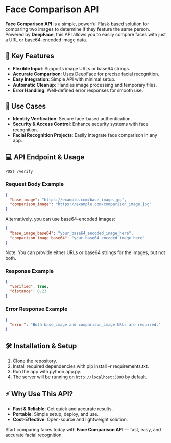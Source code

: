 # Face Comparison API

**Face Comparison API** is a simple, powerful Flask-based solution for comparing two images to determine if they feature the same person. Powered by **DeepFace**, this API allows you to easily compare faces with just a URL or base64-encoded image data.

## 🚀 Key Features

- **Flexible Input**: Supports image URLs or base64 strings.
- **Accurate Comparison**: Uses DeepFace for precise facial recognition.
- **Easy Integration**: Simple API with minimal setup.
- **Automatic Cleanup**: Handles image processing and temporary files.
- **Error Handling**: Well-defined error responses for smooth use.

## 🎯 Use Cases

- **Identity Verification**: Secure face-based authentication.
- **Security & Access Control**: Enhance security systems with face recognition.
- **Facial Recognition Projects**: Easily integrate face comparison in any app.

## 💻 API Endpoint & Usage
`POST /verify`
### Request Body Example
```json
{
  "base_image": "https://example.com/base_image.jpg",
  "comparison_image": "https://example.com/comparison_image.jpg"
}
```
Alternatively, you can use base64-encoded images:
```json
{
  "base_image_base64": "your_base64_encoded_image_here",
  "comparison_image_base64": "your_base64_encoded_image_here"
}
```
Note: You can provide either URLs or base64 strings for the images, but not both.

### Response Example
```json
{
  "verified": true,
  "distance": 0.23
}
```
### Error Response Example
```json
{
  "error": "Both base_image and comparison_image URLs are required."
}
```

## 🛠️ Installation & Setup
1. Clone the repository.
2. Install required dependencies with pip install -r requirements.txt.
3. Run the app with python app.py.
4. The server will be running on `http://localhost:3000` by default.


## ⚡ Why Use This API?

- **Fast & Reliable**: Get quick and accurate results.
- **Portable**: Simple setup, deploy, and use.
- **Cost-Effective**: Open-source and lightweight solution.

Start comparing faces today with **Face Comparison API** — fast, easy, and accurate facial recognition.
